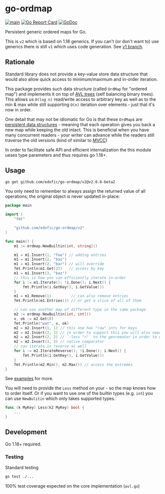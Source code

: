# go-ordmap

[![main](https://github.com/edofic/go-ordmap/actions/workflows/main.yml/badge.svg?branch=v2)](https://github.com/edofic/go-ordmap/actions/workflows/main.yml)
[![Go Report Card](https://goreportcard.com/badge/github.com/edofic/go-ordmap)](https://goreportcard.com/report/github.com/edofic/go-ordmap)
[![GoDoc](https://godoc.org/github.com/gopherjs/vecty?status.svg)](https://godoc.org/github.com/edofic/go-ordmap)

Persistent generic ordered maps for Go.

This is `v2` which is based on 1.18 generics. If you can't (or don't want to)
use generics there is still `v1` which uses code generation. See [v1
branch](https://github.com/edofic/go-ordmap/tree/v1).

## Rationale

Standard library does not provide a key-value store data structure that would
also allow quick access to minimum/maximum and in-order iteration.

This package provides such data structure (called `OrdMap` for "ordered map")
and implements it on top of [AVL trees](https://en.wikipedia.org/wiki/AVL_tree)
(self balancing binary trees). This allows us `O(log n)` read/write access to
arbitrary key as well as to the min & max while still supporting `O(n)`
iteration over elements - just that it's now in order.

One detail that may not be idiomatic for Go is that these `OrdMap`s are
[persistent data
structures](https://en.wikipedia.org/wiki/Persistent_data_structure) - meaning
that each operation gives you back a new map while keeping the old intact. This
is beneficial when you have many concurrent readers - your writer can advance
while the readers still traverse the old versions (kind of similar to
[MVCC](https://en.wikipedia.org/wiki/Multiversion_concurrency_control))

In order to facilitate safe API and efficient internalization the this module ueses type parameters and thus requires go 1.18+.

## Usage

```sh
go get github.com/edofic/go-ordmap/v2@v2.0.0-beta2
```

You only need to remember to always assign the returned value of all
operations; the original object is never updated in-place:

```go
package main

import (
	"fmt"

	"github.com/edofic/go-ordmap/v2"
)

func main() {
	m1 := ordmap.NewBuiltin[int, string]()

	m1 = m1.Insert(1, "foo") // adding entries
	m1 = m1.Insert(2, "baz")
	m1 = m1.Insert(2, "bar") // will override
	fmt.Println(m1.Get(2))   // access by key
	m1 = m1.Insert(3, "baz")
	// this is how you can efficiently iterate in-order
	for i := m1.Iterate(); !i.Done(); i.Next() {
		fmt.Println(i.GetKey(), i.GetValue())
	}
	m1 = m1.Remove(1)         // can also remove entries
	fmt.Println(m1.Entries()) // or get a slice of all of them

	// can use another map of different type in the same package
	m2 := ordmap.NewBuiltin[int, int]()
	v, ok := m2.Get(0)
	fmt.Println("wat", v, ok)
	m2 = m2.Insert(1, 1) // this one has "raw" ints for keys
	m2 = m2.Insert(2, 3) // in order to support this you will also need to pass
	m2 = m2.Insert(2, 2) // `-less "<"` to the genreeator in order to use
	m2 = m2.Insert(3, 3) // native comparator
	// can iterate in reverse as well
	for i := m2.IterateReverse(); !i.Done(); i.Next() {
		fmt.Println(i.GetKey(), i.GetValue())
	}
	fmt.Println(m2.Min(), m2.Max()) // access the extremes
}
```

See [examples](https://github.com/edofic/go-ordmap/blob/v2/examples) for more.

You will need to provide the `Less` method on your  - so the map knows how to
order itself. Or if you want to use one of the builtin types (e.g. `int`) you
can use `NewBulitin` which only takes supported types.`

```go
func (k MyKey) Less(k2 MyKey) bool {
    ...
}
```

## Development

Go 1.18+ required.

### Testing

Standard testing

```sh
go test ./...
```

100% test coverage expected on the core implementation (`avl.go`)
